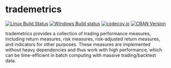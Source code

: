 # trademetrics

[![Linux Build Status](https://travis-ci.org/renkun-ken/trademetrics.png?branch=master)](https://travis-ci.org/renkun-ken/trademetrics) 
[![Windows Build status](https://ci.appveyor.com/api/projects/status/github/renkun-ken/trademetrics?svg=true)](https://ci.appveyor.com/project/renkun-ken/trademetrics)
[![codecov.io](http://codecov.io/github/renkun-ken/trademetrics/coverage.svg?branch=master)](http://codecov.io/github/renkun-ken/trademetrics?branch=master)
[![CRAN Version](http://www.r-pkg.org/badges/version/trademetrics)](http://cran.rstudio.com/web/packages/trademetrics)

trademetrics provides a collection of trading performance measures, including return measures, risk measures, risk-adjusted return measures, and indicators for other purposes. These measures are implemented without heavy dependencies and thus work with high performance, which can be time-efficient in batch computing with massive trading/backtest data.
